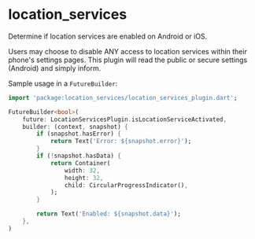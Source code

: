 # location_services

Determine if location services are enabled on Android or iOS.

Users may choose to disable ANY access to location services within their phone's
settings pages. This plugin will read the public or secure settings (Android)
and simply inform.

Sample usage in a `FutureBuilder`:

``` dart
import 'package:location_services/location_services_plugin.dart';
```

``` dart
FutureBuilder<bool>(
    future: LocationServicesPlugin.isLocationServiceActivated,
    builder: (context, snapshot) {
        if (snapshot.hasError) {
            return Text('Error: ${snapshot.error}');
        }
        if (!snapshot.hasData) {
            return Container(
                width: 32,
                height: 32,
                child: CircularProgressIndicator(),
            );
        }

        return Text('Enabled: ${snapshot.data}');
    },
)
```